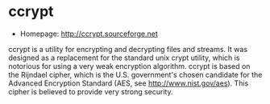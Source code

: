 # ccrypt

* Homepage: http://ccrypt.sourceforge.net

ccrypt is a utility for encrypting and decrypting files and streams. It
 was designed as a replacement for the standard unix crypt utility, which
 is notorious for using a very weak encryption algorithm. ccrypt is based
 on the Rijndael cipher, which is the U.S. government's chosen candidate
 for the Advanced Encryption Standard (AES, see http://www.nist.gov/aes).
 This cipher is believed to provide very strong security.
